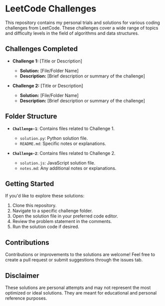# LeetCode Challenges

This repository contains my personal trials and solutions for various coding challenges from LeetCode. These challenges cover a wide range of topics and difficulty levels in the field of algorithms and data structures.

## Challenges Completed

- **Challenge 1:** [Title or Description]
  - **Solution:** [File/Folder Name]
  - **Description:** [Brief description or summary of the challenge]
  
- **Challenge 2:** [Title or Description]
  - **Solution:** [File/Folder Name]
  - **Description:** [Brief description or summary of the challenge]
  
<!-- Continue this pattern for each challenge -->

## Folder Structure

- **`Challenge-1`**: Contains files related to Challenge 1.
  - `solution.py`: Python solution file.
  - `README.md`: Specific notes or explanations.
  
- **`Challenge-2`**: Contains files related to Challenge 2.
  - `solution.js`: JavaScript solution file.
  - `notes.md`: Any additional notes or explanations.

## Getting Started

If you'd like to explore these solutions:

1. Clone this repository.
2. Navigate to a specific challenge folder.
3. Open the solution file in your preferred code editor.
4. Review the problem statement in the comments.
5. Run the solution code if desired.

## Contributions

Contributions or improvements to the solutions are welcome! Feel free to create a pull request or submit suggestions through the issues tab.

## Disclaimer

These solutions are personal attempts and may not represent the most optimized or ideal solutions. They are meant for educational and personal reference purposes.
